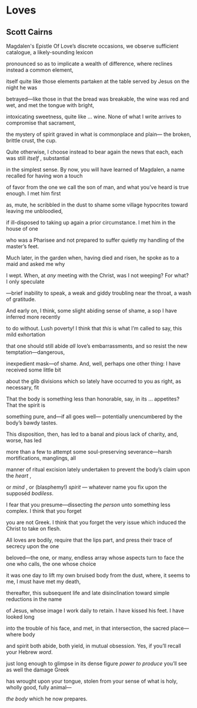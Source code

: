 # Loves
## Scott Cairns
Magdalen's Epistle
Of Love’s discrete occasions, we
observe sufficient catalogue,
a likely-sounding lexicon

pronounced so as to implicate
a wealth of difference, where reclines
instead a common element,

itself quite like those elements
partaken at the table served
by Jesus on the night he was

betrayed—like those in that the bread
was breakable, the wine was red
and wet, and met the tongue with bright,

intoxicating sweetness, quite
like ... wine. None of what I write arrives
to compromise that sacrament,

the mystery of spirit graved
in what is commonplace and plain—
the broken, brittle crust, the cup.

Quite otherwise, I choose instead
to bear again the news that each,
each was still _itself_ , substantial

in the simplest sense. By now, you
will have learned of Magdalen, a name
recalled for having won a touch

of favor from the one we call
the son of man, and what you’ve heard
is true enough. I met him first

as, mute, he scribbled in the dust
to shame some village hypocrites
toward leaving me unbloodied,

if ill-disposed to taking up
again a prior circumstance.
I met him in the house of one

who was a Pharisee and not
prepared to suffer quietly
my handling of the master’s feet.

Much later, in the garden when,
having died and risen, he spoke
as to a maid and asked me why

I wept. When, at _any_ meeting
with the Christ, was I not weeping?
For what? I only speculate

—brief inability to speak,
a weak and giddy troubling near
the throat, a wash of gratitude.

And early on, I think, some slight
abiding sense of shame, a sop
I have inferred more recently

to do without. Lush poverty!
I think that _this_ is what I’m called
to say, this mild exhortation

that one should still abide _all_ love’s
embarrassments, and so resist
the new temptation—dangerous,

inexpedient mask—of shame.
And, well, perhaps one other thing:
I have received some little bit

about the glib divisions which
so lately have occurred to you
as right, as necessary, fit

That the body is something less
than honorable, say, in its
... appetites? That the spirit is

something pure, and—if all goes well—
potentially unencumbered
by the body’s bawdy tastes.

This disposition, then, has led
to a banal and pious lack
of charity, and, worse, has led

more than a few to attempt some
soul-preserving severance—harsh
mortifications, manglings, all

manner of ritual excision
lately undertaken to prevent
the body’s claim upon the _heart_ ,

or _mind_ , or (blasphemy!) _spirit_ —
whatever name you fix upon
the supposéd _bodiless_.

I fear that you presume—dissecting
 _the person_ unto something less
complex. I think that you forget

you are not Greek. I think that you
forget the very issue which
induced the Christ to take on flesh.

All loves are bodily, require
that the lips part, and press their trace
of secrecy upon the one

beloved—the one, or many, endless
array whose aspects turn to face
the one who calls, the one whose choice

it was one day to lift my own
bruised body from the dust, where, it seems
to me, I must have met my death,

thereafter, this subsequent life
and late disinclination toward
simple reductions in the name

of Jesus, whose image I work
daily to retain. I have kissed
his feet. I have looked long

into the trouble of his face,
and met, in that intersection,
the sacred place—where body

and spirit both abide, both yield,
in mutual obsession. Yes,
if you’ll recall your Hebrew _word_.

just long enough to glimpse in its
dense figure _power to produce_
you’ll see as well the damage Greek

has wrought upon your tongue, stolen
from your sense of what is holy,
wholly good, fully animal—

 _the body_ which he now prepares.